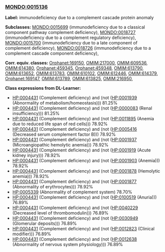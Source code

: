 
### [MONDO:0015136](http://purl.obolibrary.org/obo/MONDO_0015136)
**Label:** immunodeficiency due to a complement cascade protein anomaly

**Subclasses:** [MONDO:0015699](http://purl.obolibrary.org/obo/MONDO_0015699) (immunodeficiency due to a classical component pathway complement deficiency), [MONDO:0018727](http://purl.obolibrary.org/obo/MONDO_0018727) (immunodeficiency due to a complement regulatory deficiency), [MONDO:0015700](http://purl.obolibrary.org/obo/MONDO_0015700) (immunodeficiency due to a late component of complement deficiency), [MONDO:0018726](http://purl.obolibrary.org/obo/MONDO_0018726) (immunodeficiency due to a complement cascade component deficiency), 

**Corr. equiv. classes:** [Orphanet:169150](http://www.orpha.net/ORDO/Orphanet_169150), [OMIM:217000](http://purl.obolibrary.org/obo/OMIM_217000), [OMIM:609536](http://purl.obolibrary.org/obo/OMIM_609536), [OMIM:614380](http://purl.obolibrary.org/obo/OMIM_614380), [Orphanet:459345](http://www.orpha.net/ORDO/Orphanet_459345), [Orphanet:459348](http://www.orpha.net/ORDO/Orphanet_459348), [OMIM:613790](http://purl.obolibrary.org/obo/OMIM_613790), [OMIM:613652](http://purl.obolibrary.org/obo/OMIM_613652), [OMIM:613783](http://purl.obolibrary.org/obo/OMIM_613783), [OMIM:610102](http://purl.obolibrary.org/obo/OMIM_610102), [OMIM:612446](http://purl.obolibrary.org/obo/OMIM_612446), [OMIM:614379](http://purl.obolibrary.org/obo/OMIM_614379), [Orphanet:169147](http://www.orpha.net/ORDO/Orphanet_169147), [OMIM:613789](http://purl.obolibrary.org/obo/OMIM_613789), [OMIM:613825](http://purl.obolibrary.org/obo/OMIM_613825), [OMIM:216950](http://purl.obolibrary.org/obo/OMIM_216950), 

**Class expressions from DL-Learner:**

- [HP:0004431](http://purl.obolibrary.org/obo/HP_0004431) (Complement deficiency) and (not ([HP:0001939](http://purl.obolibrary.org/obo/HP_0001939) (Abnormality of metabolism/homeostasis))) 81.25%
- [HP:0004431](http://purl.obolibrary.org/obo/HP_0004431) (Complement deficiency) and (not ([HP:0000083](http://purl.obolibrary.org/obo/HP_0000083) (Renal insufficiency))) 81.25%
- [HP:0004431](http://purl.obolibrary.org/obo/HP_0004431) (Complement deficiency) and (not ([HP:0011895](http://purl.obolibrary.org/obo/HP_0011895) (Anemia due to reduced life span of red cells))) 78.92%
- [HP:0004431](http://purl.obolibrary.org/obo/HP_0004431) (Complement deficiency) and (not ([HP:0005416](http://purl.obolibrary.org/obo/HP_0005416) (Decreased serum complement factor B))) 78.92%
- [HP:0004431](http://purl.obolibrary.org/obo/HP_0004431) (Complement deficiency) and (not ([HP:0001937](http://purl.obolibrary.org/obo/HP_0001937) (Microangiopathic hemolytic anemia))) 78.92%
- [HP:0004431](http://purl.obolibrary.org/obo/HP_0004431) (Complement deficiency) and (not ([HP:0001919](http://purl.obolibrary.org/obo/HP_0001919) (Acute kidney injury))) 78.92%
- [HP:0004431](http://purl.obolibrary.org/obo/HP_0004431) (Complement deficiency) and (not ([HP:0001903](http://purl.obolibrary.org/obo/HP_0001903) (Anemia))) 78.92%
- [HP:0004431](http://purl.obolibrary.org/obo/HP_0004431) (Complement deficiency) and (not ([HP:0001878](http://purl.obolibrary.org/obo/HP_0001878) (Hemolytic anemia))) 78.92%
- [HP:0004431](http://purl.obolibrary.org/obo/HP_0004431) (Complement deficiency) and (not ([HP:0001877](http://purl.obolibrary.org/obo/HP_0001877) (Abnormality of erythrocytes))) 78.92%
- [HP:0005339](http://purl.obolibrary.org/obo/HP_0005339) (Abnormality of complement system) 78.70%
- [HP:0004431](http://purl.obolibrary.org/obo/HP_0004431) (Complement deficiency) and (not ([HP:0100519](http://purl.obolibrary.org/obo/HP_0100519) (Anuria))) 76.89%
- [HP:0004431](http://purl.obolibrary.org/obo/HP_0004431) (Complement deficiency) and (not ([HP:0040229](http://purl.obolibrary.org/obo/HP_0040229) (Decreased level of thrombomodulin))) 76.89%
- [HP:0004431](http://purl.obolibrary.org/obo/HP_0004431) (Complement deficiency) and (not ([HP:0030949](http://purl.obolibrary.org/obo/HP_0030949) (Glomerular deposits))) 76.89%
- [HP:0004431](http://purl.obolibrary.org/obo/HP_0004431) (Complement deficiency) and (not ([HP:0012823](http://purl.obolibrary.org/obo/HP_0012823) (Clinical modifier))) 76.89%
- [HP:0004431](http://purl.obolibrary.org/obo/HP_0004431) (Complement deficiency) and (not ([HP:0012638](http://purl.obolibrary.org/obo/HP_0012638) (Abnormality of nervous system physiology))) 76.89%



